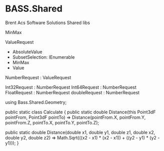 # BASS.Shared
Brent Acs Software Solutions Shared libs
                                                
MinMax<T>
                                                               
ValueRequest<T>
- AbsoluteValue
- SubsetSelection: IEnumerable<T>
- MinMax<T>
- Value                                      

NumberRequest<T> : ValueRequest<Int32>

Int32Request : NumberRequest<Int32>
Int64Request : NumberRequest<Int64>
FloatRequest : NumberRequest<float>
doubleRequest : NumberRequest<diameter>


using Bass.Shared.Geometry;

public static class Calculate
{
   public static double Distance(this Point3dF pointFrom, Point3dF pointTo) =>
      Distance(pointFrom.X, pointFrom.Y, pointFrom.Z, pointTo.X, pointTo.Y, pointTo.Z);

   public static double Distance(double x1, double y1, double z1, double x2, double y2, double z2) =>
      Math.Sqrt(((x2 - x1) * (x2 - x1)) + ((y2 - y1) * (y2 - y1)));
}
